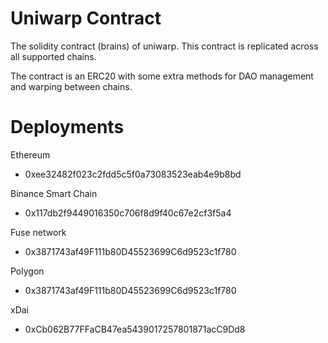 # Uniwarp Contract
The solidity contract (brains) of uniwarp. This contract is replicated across all supported chains.

The contract is an ERC20 with some extra methods for DAO management and warping between chains.

# Deployments

Ethereum
- 0xee32482f023c2fdd5c5f0a73083523eab4e9b8bd

Binance Smart Chain
- 0x117db2f9449016350c706f8d9f40c67e2cf3f5a4

Fuse network
- 0x3871743af49F111b80D45523699C6d9523c1f780

Polygon
- 0x3871743af49F111b80D45523699C6d9523c1f780

xDai
- 0xCb062B77FFaCB47ea5439017257801871acC9Dd8
